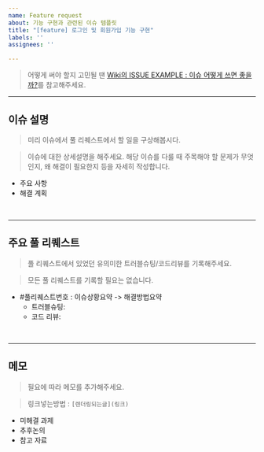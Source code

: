 ```yaml
---
name: Feature request
about: 기능 구현과 관련된 이슈 템플릿
title: "[feature] 로그인 및 회원가입 기능 구현"
labels: ''
assignees: ''

---
```


<!-- 이슈 제목 형식은 "[type] 제목"으로 통일합니다. -->
<!-- 사용하지 않는 항목은 지워주세요.-->

>어떻게 써야 할지 고민될 땐 [Wiki의 ISSUE EXAMPLE : 이슈 어떻게 쓰면 좋을까?](https://github.com/Kernel360/KDEV4-VIVIM-BE/wiki/ISSUE-EXAMPLE-:-%EC%9D%B4%EC%8A%88-%EC%96%B4%EB%96%BB%EA%B2%8C-%EC%93%B0%EB%A9%B4-%EC%A2%8B%EC%9D%84%EA%B9%8C%3F)를 참고해주세요.


---

## 이슈 설명

> 미리 이슈에서 풀 리퀘스트에서 할 일을 구상해봅시다.

> 이슈에 대한 상세설명을 해주세요. 해당 이슈를 다룰 때 주목해야 할 문제가 무엇인지, 왜 해결이 필요한지 등을 자세히 작성합니다.

- 주요 사항
- 해결 계획

<br>

---

## 주요 풀 리퀘스트
> 풀 리퀘스트에서 있었던 유의미한 트러블슈팅/코드리뷰를 기록해주세요.

> 모든 풀 리퀘스트를 기록할 필요는 없습니다.

- #풀리퀘스트번호 : 이슈상황요약 -> 해결방법요약
  - 트러블슈팅: 
  - 코드 리뷰:

<br>

---

## 메모
> 필요에 따라 메모를 추가해주세요.

>링크넣는방법 : ```[렌더링되는글](링크)```

- 미해결 과제
- 추후논의
- 참고 자료